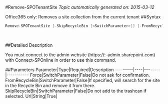 #Remove-SPOTenantSite
*Topic automatically generated on: 2015-03-12*

Office365 only: Removes a site collection from the current tenant
##Syntax
```powershell
Remove-SPOTenantSite [-SkipRecycleBin [<SwitchParameter>]] [-FromRecycleBin [<SwitchParameter>]] [-Force [<SwitchParameter>]] -Url [<String>]
```
&nbsp;

##Detailed Description


You must connect to the admin website (https://:<tenant>-admin.sharepoint.com) with Connect-SPOnline in order to use this command. 


##Parameters
Parameter|Type|Required|Description
---------|----|--------|-----------
Force|SwitchParameter|False|Do not ask for confirmation.
FromRecycleBin|SwitchParameter|False|If specified, will search for the site in the Recycle Bin and remove it from there.
SkipRecycleBin|SwitchParameter|False|Do not add to the trashcan if selected.
Url|String|True|

